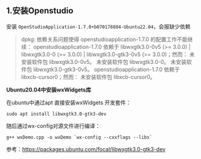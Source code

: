 ## 1.安装Openstudio

安装 `OpenStudioApplication-1.7.0+b070178884-Ubuntu22.04`，会报缺少依赖

> dpkg: 依赖关系问题使得 openstudioapplication-1.7.0 的配置工作不能继续：
 openstudioapplication-1.7.0 依赖于 libwxgtk3.0-0v5 (>= 3.0.0) | libwxgtk3.0-0 (>= 3.0.0) | libwxgtk3.0-gtk3-0v5 (>= 3.0.0)；然而：
  未安装软件包 libwxgtk3.0-0v5。
  未安装软件包 libwxgtk3.0-0。
  未安装软件包 libwxgtk3.0-gtk3-0v5。
 openstudioapplication-1.7.0 依赖于 libxcb-cursor0；然而：
  未安装软件包 libxcb-cursor0。

**Ubuntu20.04中安装wxWidgets库**

在ubuntu中通过apt 直接安装wxWidgets 开发套件：
```
sudo apt install libwxgtk3.0-gtk3-dev
```
随后通过wx-config对源文件进行编译：
```
g++ wxDemo.cpp -o wxDemo `wx-config --cxxflags --libs`
```
参考：https://packages.ubuntu.com/focal/libwxgtk3.0-gtk3-dev

